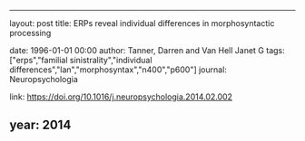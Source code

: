 ---
layout: post
title: ERPs reveal individual differences in morphosyntactic processing

date: 1996-01-01 00:00
author: Tanner, Darren and Van Hell Janet G
tags: ["erps","familial sinistrality","individual differences","lan","morphosyntax","n400","p600"]
journal: Neuropsychologia

link: https://doi.org/10.1016/j.neuropsychologia.2014.02.002

year: 2014
----
